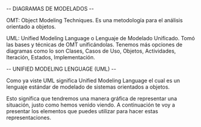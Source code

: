 -- DIAGRAMAS DE MODELADOS --

OMT: Object Modeling Techniques. Es una metodología para el
análisis orientado a objetos.

UML: Unified Modeling Language o Lenguaje de Modelado Unificado.
Tomó las bases y técnicas de OMT unificándolas. Tenemos más opciones
de diagramas como lo son Clases, Casos de Uso, Objetos, Actividades,
Iteración, Estados, Implementación.



-- UNIFIED MODELING LENGUAGE (UML) --

Como ya viste UML significa Unified Modeling Language el cual es un
lenguaje estándar de modelado de sistemas orientados a objetos.

Esto significa que tendremos una manera gráfica de representar una
situación, justo como hemos venido viendo. A continuación te voy a
presentar los elementos que puedes utilizar para hacer estas
representaciones.
